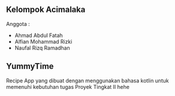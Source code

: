 ## Kelompok Acimalaka

Anggota :
- Ahmad Abdul Fatah
- Alfian Mohammad Rizki
- Naufal Rizq Ramadhan



## YummyTime
Recipe App yang dibuat dengan menggunakan bahasa kotlin untuk memenuhi kebutuhan tugas Proyek Tingkat II hehe

